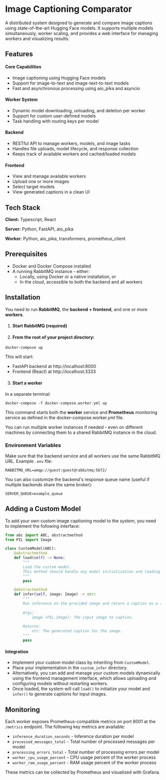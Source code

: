 
# Image Captioning Comparator

A distributed system designed to generate and compare image captions using state-of-the-art Hugging Face models. It supports multiple models simultaneously, worker scaling, and provides a web interface for managing workers and visualizing results.

## Features

#### Core Capabilities
- Image captioning using Hugging Face models
- Support for image-to-text and image-text-to-text models
- Fast and asynchronous processing using aio_pika and asyncio

#### Worker System
- Dynamic model downloading, unloading, and deletion per worker
- Support for custom user-defined models
- Task handling with routing keys per model

#### Backend
- RESTful API to manage workers, models, and image tasks
- Handles file uploads, model lifecycle, and response collection
- Keeps track of available workers and cached/loaded models

#### Frontend
- View and manage available workers
- Upload one or more images
- Select target models
- View generated captions in a clean UI


## Tech Stack

**Client:** Typescript, React

**Server:** Python, FastAPI, aio_pika

**Worker**: Python, aio_pika, transformers, prometheus_client

## Prerequisites
* Docker and Docker Compose installed
* A running RabbitMQ instance - either:
  * Locally, using Docker or a native installation, or
  * In the cloud, accessible to both the backend and all workers

## Installation

You need to run **RabbitMQ**, the **backend + frontend**, and one or more **workers**.

1. #### Start RabbitMQ (required) 
2. #### From the root of your project directory:
```
docker-compose up
```
This will start:
* FastAPI backend at http://localhost:8000
* Frontend (React) at http://localhost:3333

3. #### Start a worker
In a separate terminal:
```
docker-compose -f docker-compose.worker.yml up
```
This command starts both the **worker** service and **Prometheus** monitoring service as defined in the docker-compose.worker.yml file.

You can run multiple worker instances if needed - even on different machines by connecting them to a shared RabbitMQ instance in the cloud.

### Environment Variables
Make sure that the backend service and all workers use the same RabbitMQ URL. Example `.env` file:
```
RABBITMQ_URL=amqp://guest:guest@rabbitmq:5672/
```
You can also customize the backend's response queue name (useful if multiple backends share the same broker):
```
SERVER_QUEUE=example_queue
```

## Adding a Custom Model

To add your own custom image captioning model to the system, you need to implement the following interface:

```python
from abc import ABC, abstractmethod
from PIL import Image

class CustomModel(ABC):
    @abstractmethod
    def load(self) -> None:
        """
        Load the custom model.
        This method should handle any model initialization and loading from disk or remote sources.
        """
        pass

    @abstractmethod
    def infer(self, image: Image) -> str:
        """
        Run inference on the provided image and return a caption as a string.
        
        Args:
            image (PIL.Image): The input image to caption.
        
        Returns:
            str: The generated caption for the image.
        """
        pass

```

#### Integration

* Implement your custom model class by inheriting from `CustomModel`.
* Place your implementation in the `custom_infer` directory.
* Alternatively, you can add and manage your custom models dynamically using the frontend management interface, which allows uploading and configuring models without restarting workers.
* Once loaded, the system will call `load()` to initialize your model and `infer()` to generate captions for input images.
## Monitoring

Each worker exposes Prometheus-compatible metrics on port 8001 at the `/metrics` endpoint. The following key metrics are available:

* `inference_duration_seconds` - Inference duration per model
* `processed_messages_total` - Total number of processed messages per model
* `processing_errors_total` - Total number of processing errors per model
* `worker_cpu_usage_percent` - CPU usage percent of the worker process 
* `worker_ram_usage_percent` - RAM usage percent of the worker process

These metrics can be collected by Prometheus and visualized with Grafana.